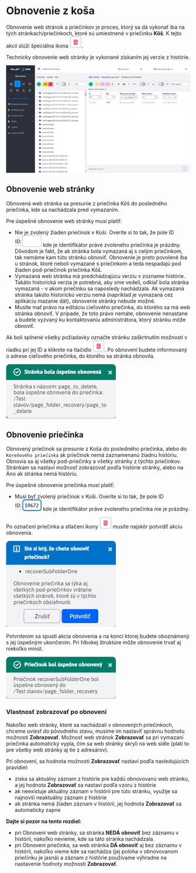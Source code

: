 # Obnovenie z koša

Obnovenie web stránok a priečinkov je proces, ktorý sa dá vykonať iba na tých stránkach/priečinkoch, ktoré sú umiestnené v priečinku **Kôš**. K tejto akcií slúži špeciálna ikona ![](recover-button.png ":no-zoom").

Technicky obnovenie web stránky je vykonané získaním jej verzie z histórie.

![](recover.png)

## Obnovenie web stránky

Obnovená web stránka sa presunie z priečinka Kôš do posledného priečinka, kde sa nachádzala pred vymazaním.

Pre úspešné obnovenie web stránky musí platiť:

- Nie je zvolený žiaden priečinok v Koši. Overíte si to tak, že pole ID ![](recover-folder-id-1.png ":no-zoom") kde je identifikátor práve zvoleného priečinka je prázdny. Dôvodom je fakt, že ak stránka bola vymazaná aj s celým priečinkom, tak nemáme kam túto stránku obnoviť. Obnovenie je preto povolené iba u stránok, ktoré neboli vymazané s priečinkom a teda nespadajú pod žiaden pod-priečinok priečinka Kôš.
- Vymazaná web stránka má predchádzajúcu verziu v zozname histórie. Takáto historická verzia je potrebná, aby sme vedeli, odkiaľ bola stránka vymazaná - v akom priečinku sa naposledy nachádzala. Ak vymazaná stránka takúto historickú verziu nemá (napríklad je vymazaná cez aplikáciu mazanie dát), obnovenie stránky nebude možné.
- Musíte mať právo na editáciu cieľového priečinka, do ktorého sa má web stránka obnoviť. V prípade, že toto právo nemáte, obnovenie nenastane a budete vyzvaný ku kontaktovaniu administrátora, ktorý stránku môže obnoviť.

Ak boli splnené všetky požiadavky označte stránku zaškrtnutím možnosti v riadku pri jej ID a kliknite na tlačidlo ![](recover-button.png ":no-zoom"). Po obnovení budete informovaný o adrese cieľového priečinka, do ktorého sa stránka obnovila.

![](recover-page-success.png)

## Obnovenie priečinka

Obnovený priečinok sa presunie z Koša do posledného priečinka, alebo do ```Koreňového priečinka``` ak priečinok nemá zaznamenanú žiadnu históriu. Obnovia sa aj všetky pod-priečinky a všetky stránky z týchto priečinkov. Stránkam sa nastaví možnosť zobrazovať podľa histórie stránky, alebo na Áno ak stránka nemá históriu.

Pre úspešné obnovenie priečinka musí platiť:

- Musí byť zvolený priečinok v Koši. Overíte si to tak, že pole ID ![](recover-folder-id-2.png ":no-zoom") kde je identifikátor práve zvoleného priečinka nie je prázdny.

Po označení priečinka a stlačení ikony ![](recover-button.png ":no-zoom") musíte najskôr potvrdiť akciu obnovenia.

![](recover-folder-info.png)

Potvrdením sa spustí akcia obnovenia a na konci ktorej budete oboznámený s jej úspešným ukončením. Pri hlbokej štruktúre môže obnovenie trvať aj niekoľko minút.

![](recover-folder-success.png)

### Vlastnosť zobrazovať po obnovení

Nakoľko web stránky, ktoré sa nachádzali v obnovených priečinkoch, chceme uviesť do pôvodného stavu, musíme im nastaviť správnu hodnotu možnosti **Zobrazovať**. Možnosť web stránok **Zobrazovať** sa pri vymazaní priečinka automatický vypla, čím sa web stránky skryli na web sídle (platí to pre všetky web stránky aj tie z adresárov).

Pri obnovení, sa hodnota možnosti **Zobrazovať** nastaví podľa nasledujúcich pravidiel:

- získa sa aktuálny záznam z histórie pre každú obnovovanú web stránku, a jej hodnota **Zobrazovať** sa nastaví podľa vzoru z histórie
- ak neexistuje aktuálny záznam v histórií pre túto stránku, využije sa najnovší neaktuálny záznam z histórie
- ak stránka nemá žiaden záznam v histórii, jej hodnota **Zobrazovať** sa automaticky zapne

**Dajte si pozor na tento rozdiel:**
- pri Obnovení web stránky, sa stránka **NEDÁ obnoviť** bez záznamu v histórii, nakoľko nevieme, kde sa táto stránka nachádzala.
- pri Obnovení priečinka, sa web stránka **DÁ obnoviť** aj bez záznamu v histórii, nakoľko vieme kde sa nachádza (jej poloha v obnovovanom priečinku je jasná) a záznam z histórie používame výhradne na nastavenie hodnoty možnosti **Zobrazovať**.